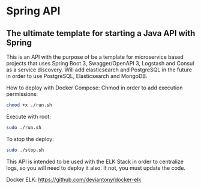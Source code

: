 # Spring API
## The ultimate template for starting a Java API with Spring


This is an API with the purpose of be a template for microservice based projects that uses Spring Boot 3, 
Swagger/OpenAPI 3, Logstash and Consul as a service discovery.
Will add elasticsearch and PostgreSQL in the future in order to use PostgreSQL, Elasticsearch and MongoDB.

How to deploy with Docker Compose:
Chmod in order to add execution permissions:
```sh
chmod +x ./run.sh
```

Execute with root:
```sh
sudo ./run.sh
```

To stop the deploy:
```sh
sudo ./stop.sh
```


This API is intended to be used with the ELK Stack in order to centralize logs,
so you will need to deploy it also. If not, you must update the code.

Docker ELK: https://github.com/deviantony/docker-elk
